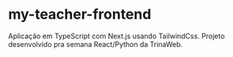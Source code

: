 # my-teacher-frontend
Aplicação em TypeScript com Next.js usando TailwindCss. Projeto desenvolvido pra semana React/Python da TrinaWeb.
